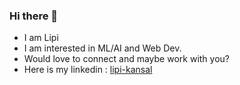 ### Hi there 👋
- I am Lipi
- I am interested in ML/AI and Web Dev.
- Would love to connect and maybe work with you?
- Here is my linkedin : [lipi-kansal](https://www.linkedin.com/in/lipi-kansal)
